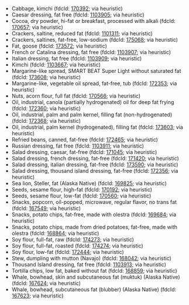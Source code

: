 - Cabbage, kimchi (fdcId: [170392](https://fdc.nal.usda.gov/fdc-app.html#/food-details/170392); via heuristic)
- Caesar dressing, fat free (fdcId: [1103905](https://fdc.nal.usda.gov/fdc-app.html#/food-details/1103905); via heuristic)
- Cocoa, dry powder, hi-fat or breakfast, processed with alkali (fdcId: [170657](https://fdc.nal.usda.gov/fdc-app.html#/food-details/170657); via heuristic)
- Crackers, saltine, reduced fat (fdcId: [1101311](https://fdc.nal.usda.gov/fdc-app.html#/food-details/1101311); via heuristic)
- Crackers, saltines, fat-free, low-sodium (fdcId: [175068](https://fdc.nal.usda.gov/fdc-app.html#/food-details/175068); via heuristic)
- Fat, goose (fdcId: [173572](https://fdc.nal.usda.gov/fdc-app.html#/food-details/173572); via heuristic)
- French or Catalina dressing, fat free (fdcId: [1103907](https://fdc.nal.usda.gov/fdc-app.html#/food-details/1103907); via heuristic)
- Italian dressing, fat free (fdcId: [1103909](https://fdc.nal.usda.gov/fdc-app.html#/food-details/1103909); via heuristic)
- Kimchi (fdcId: [1103667](https://fdc.nal.usda.gov/fdc-app.html#/food-details/1103667); via heuristic)
- Margarine-like spread, SMART BEAT Super Light without saturated fat (fdcId: [173608](https://fdc.nal.usda.gov/fdc-app.html#/food-details/173608); via heuristic)
- Margarine-like, vegetable oil spread, fat-free, tub (fdcId: [172353](https://fdc.nal.usda.gov/fdc-app.html#/food-details/172353); via heuristic)
- Nuts, acorn flour, full fat (fdcId: [170566](https://fdc.nal.usda.gov/fdc-app.html#/food-details/170566); via heuristic)
- Oil, industrial, canola (partially hydrogenated) oil for deep fat frying (fdcId: [172360](https://fdc.nal.usda.gov/fdc-app.html#/food-details/172360); via heuristic)
- Oil, industrial, palm and palm kernel, filling fat (non-hydrogenated) (fdcId: [172368](https://fdc.nal.usda.gov/fdc-app.html#/food-details/172368); via heuristic)
- Oil, industrial, palm kernel (hydrogenated), filling fat (fdcId: [173603](https://fdc.nal.usda.gov/fdc-app.html#/food-details/173603); via heuristic)
- Refried beans, canned, fat-free (fdcId: [172465](https://fdc.nal.usda.gov/fdc-app.html#/food-details/172465); via heuristic)
- Russian dressing, fat free (fdcId: [1103911](https://fdc.nal.usda.gov/fdc-app.html#/food-details/1103911); via heuristic)
- Salad dressing, caesar, fat-free (fdcId: [171045](https://fdc.nal.usda.gov/fdc-app.html#/food-details/171045); via heuristic)
- Salad dressing, french dressing, fat-free (fdcId: [171420](https://fdc.nal.usda.gov/fdc-app.html#/food-details/171420); via heuristic)
- Salad dressing, italian dressing, fat-free (fdcId: [173590](https://fdc.nal.usda.gov/fdc-app.html#/food-details/173590); via heuristic)
- Salad dressing, thousand island dressing, fat-free (fdcId: [172356](https://fdc.nal.usda.gov/fdc-app.html#/food-details/172356); via heuristic)
- Sea lion, Steller, fat (Alaska Native) (fdcId: [169825](https://fdc.nal.usda.gov/fdc-app.html#/food-details/169825); via heuristic)
- Seeds, sesame flour, high-fat (fdcId: [170192](https://fdc.nal.usda.gov/fdc-app.html#/food-details/170192); via heuristic)
- Seeds, sesame flour, low-fat (fdcId: [170560](https://fdc.nal.usda.gov/fdc-app.html#/food-details/170560); via heuristic)
- Snacks, popcorn, oil-popped, microwave, regular flavor, no trans fat (fdcId: [167549](https://fdc.nal.usda.gov/fdc-app.html#/food-details/167549); via heuristic)
- Snacks, potato chips, fat-free, made with olestra (fdcId: [169684](https://fdc.nal.usda.gov/fdc-app.html#/food-details/169684); via heuristic)
- Snacks, potato chips, made from dried potatoes, fat-free, made with olestra (fdcId: [168864](https://fdc.nal.usda.gov/fdc-app.html#/food-details/168864); via heuristic)
- Soy flour, full-fat, raw (fdcId: [174273](https://fdc.nal.usda.gov/fdc-app.html#/food-details/174273); via heuristic)
- Soy flour, full-fat, roasted (fdcId: [174274](https://fdc.nal.usda.gov/fdc-app.html#/food-details/174274); via heuristic)
- Soy flour, low-fat (fdcId: [172444](https://fdc.nal.usda.gov/fdc-app.html#/food-details/172444); via heuristic)
- Stew, dumpling with mutton (Navajo) (fdcId: [168042](https://fdc.nal.usda.gov/fdc-app.html#/food-details/168042); via heuristic)
- Thousand Island dressing, fat free (fdcId: [1103913](https://fdc.nal.usda.gov/fdc-app.html#/food-details/1103913); via heuristic)
- Tortilla chips, low fat, baked without fat (fdcId: [168859](https://fdc.nal.usda.gov/fdc-app.html#/food-details/168859); via heuristic)
- Whale, bowhead, skin and subcutaneous fat (muktuk) (Alaska Native) (fdcId: [167624](https://fdc.nal.usda.gov/fdc-app.html#/food-details/167624); via heuristic)
- Whale, bowhead, subcutaneous fat (blubber) (Alaska Native) (fdcId: [167623](https://fdc.nal.usda.gov/fdc-app.html#/food-details/167623); via heuristic)
